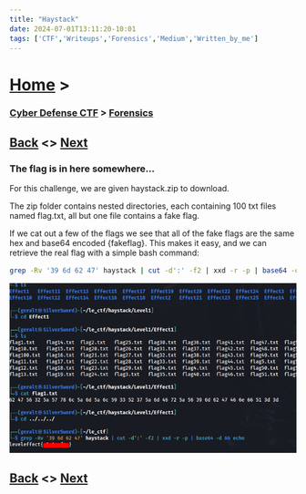 ```yaml
---
title: "Haystack"
date: 2024-07-01T13:11:20-10:01
tags: ['CTF','Writeups','Forensics','Medium','Written_by_me']
---
```



# [Home](https://jjolley91.github.io/blog/) >

###  [Cyber Defense CTF](https://jjolley91.github.io/blog/level_effect_cyber_defense_ctf_2024/) >  [Forensics](https://jjolley91.github.io/blog/level_effect_cyber_defense_ctf_2024/Forensics/)

## [Back](https://jjolley91.github.io/blog/level_effect_cyber_defense_ctf_2024/Forensics/catch_the_bandit)  <> [Next](https://jjolley91.github.io/blog/level_effect_cyber_defense_ctf_2024/Forensics/motw)

### The flag is in here somewhere...

For this challenge, we are given haystack.zip to download.

The zip folder contains nested directories, each containing 100 txt files named flag.txt, all but one file contains a fake flag.

If we cat out a few of the flags we see that all of the fake flags are the same hex and base64 encoded {fakeflag}. This makes it easy, and we can retrieve the real flag with a simple bash command:
```bash
grep -Rv '39 6d 62 47' haystack | cut -d':' -f2 | xxd -r -p | base64 -d && echo
```


![haystack](https://github.com/jjolley91/blog/blob/main/static/le_ctf_24/haystack.png?raw=true)


## [Back](https://jjolley91.github.io/blog/level_effect_cyber_defense_ctf_2024/Forensics/catch_the_bandit)  <> [Next](https://jjolley91.github.io/blog/level_effect_cyber_defense_ctf_2024/Forensics/motw)